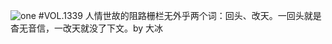 ![one](http://image.wufazhuce.com/Ft9JcWG-ZVhy3i0j64yLyg2WUh0h)
#VOL.1339
人情世故的阻路栅栏无外乎两个词：回头、改天。一回头就是杳无音信，一改天就没了下文。by 大冰